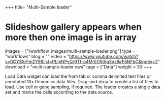 +++
title= "Multi-Sample loader"
# Slideshow gallery appears when more then one image is in array 
images =  ["/workflow_images/multi-sample-loader.png"]
type = "workflows"
blog =  ""
video = "https://www.youtube.com/watch?v=0CY8XrFm2Y8&list=PLmNPvQr9Tf-a4MrEG5thq3qzlkrF5NFbC&index=2"
download = "multi-sample-loader.ows"
tags = ["Data"]
weight = 30
+++

Load Data widget can load the from tab or comma delimited text files or annotated 10x Genomics data files. Drag-and-drop to create a list of files to load. Use cell or gene sampling, if required. The loader creates a single data set and marks the cells according to the data source.